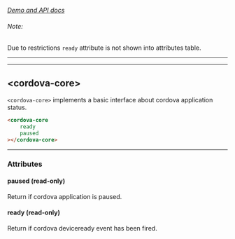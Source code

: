 _[Demo and API docs](https://adelarosab.github.io/cordova-core)_
###### Note:
Due to restrictions `ready` attribute is not shown into attributes table.

***
***

## &lt;cordova-core&gt;

`<cordova-core>` implements a basic interface about cordova application status.

```html
<cordova-core
    ready
    paused
></cordova-core>
```

---

### Attributes
 
#### paused (read-only)
Return if cordova application is paused.

#### ready (read-only)
Return if cordova deviceready event has been fired.
